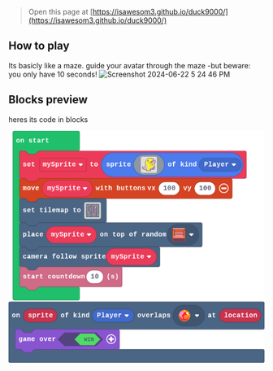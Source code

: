  


> Open this page at [https://isawesom3.github.io/duck9000/](https://isawesom3.github.io/duck9000/)
> 
## How to play

Its basicly like a maze.
guide your avatar through the maze -but
beware: you only have 10 seconds!
![Screenshot 2024-06-22 5 24 46 PM](https://github.com/isawesom3/Duck9000/assets/173570795/fc54a776-3989-41c6-8baf-25ceb3672f8e)

## Blocks preview


heres its code in blocks


![A rendered view of the blocks](https://github.com/isawesom3/duck9000/raw/master/.github/makecode/blocks.png)

